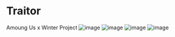 # Traitor
Amoung Us x Winter Project
![image](https://drive.google.com/uc?export=view&id=1neuOX82EJJsgQv2CM1gDEFQsLkV9xh40)
![image](https://drive.google.com/uc?export=view&id=1QU4MkNQVebQwKH8XqMX3VpPrZRZi21e6)
![image](https://drive.google.com/uc?export=view&id=1K5FLvXSQ03ezzOw2bpbu9wCFmuEHUFJo)
![image](https://drive.google.com/uc?export=view&id=view&id=1xb8g-pBH9QafPDJxdmD0sl61L_t0l-YT)
